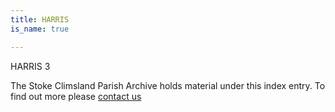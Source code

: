 ```yaml
---
title: HARRIS
is_name: true

---
```


HARRIS 3


The Stoke Climsland Parish Archive holds material under this index entry. To find out more please [contact us](/contact/)
